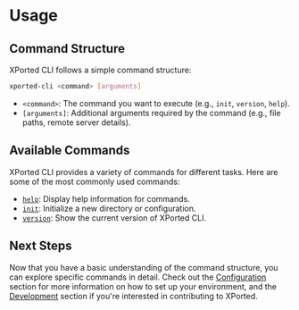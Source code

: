 # Usage

## Command Structure

XPorted CLI follows a simple command structure:
```bash
xported-cli <command> [arguments]
```
- `<command>`: The command you want to execute (e.g., `init`, `version`, `help`).
- `[arguments]`: Additional arguments required by the command (e.g., file paths, remote server details).

## Available Commands
XPorted CLI provides a variety of commands for different tasks. Here are some of the most commonly used commands:
- [`help`](./commands/help.md): Display help information for commands.
- [`init`](./commands/init.md): Initialize a new directory or configuration.
- [`version`](./commands/version.md): Show the current version of XPorted CLI.

## Next Steps
Now that you have a basic understanding of the command structure, you can explore specific commands in detail. Check out the [Configuration](configuration.md) section for more information on how to set up your environment, and the [Development](development.md) section if you're interested in contributing to XPorted.